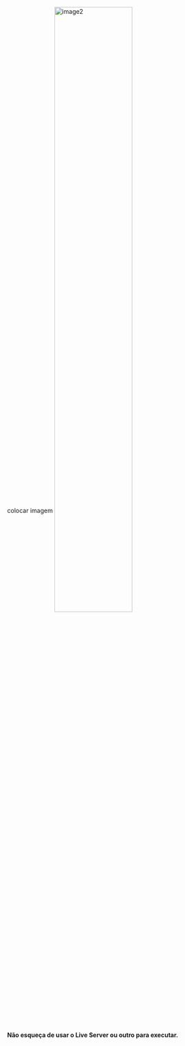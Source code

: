 colocar imagem
<img align="center" alt="image2" height="60%" width="60%" src="https://cdn.discordapp.com/attachments/785634513966333953/1114748510336712726/Captura_de_tela_de_2023-06-03_23-48-50.png"><br><br>
#### Não esqueça de usar o Live Server ou outro para executar.